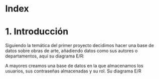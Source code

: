 # Index



# 1. Introducción

Siguiendo la temática del primer proyecto decidimos hacer una base de datos sobre obras de arte, añadiendo datos como sus autores o departamentos, aquí su diagrama E/R:

A mayores creamos una base de datos en la que almacenamos los usuarios, sus contraseñas almacenadas y su rol. Su diagrama E/R
